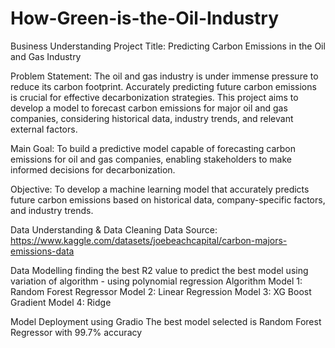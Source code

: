 # How-Green-is-the-Oil-Industry
Business Understanding
Project Title:
Predicting Carbon Emissions in the Oil and Gas Industry

Problem Statement:
The oil and gas industry is under immense pressure to reduce its carbon footprint. Accurately predicting future carbon emissions is crucial for effective decarbonization strategies. This project aims to develop a model to forecast carbon emissions for major oil and gas companies, considering historical data, industry trends, and relevant external factors.

Main Goal:
To build a predictive model capable of forecasting carbon emissions for oil and gas companies, enabling stakeholders to make informed decisions for decarbonization.

Objective:
To develop a machine learning model that accurately predicts future carbon emissions based on historical data, company-specific factors, and industry trends.

Data Understanding & Data Cleaning
Data Source: https://www.kaggle.com/datasets/joebeachcapital/carbon-majors-emissions-data

Data Modelling
finding the best R2 value to predict the best model using variation of algorithm - using polynomial regression
Algorithm
Model 1: Random Forest Regressor
Model 2: Linear Regression
Model 3: XG Boost Gradient
Model 4: Ridge

Model Deployment using Gradio
The best model selected is Random Forest Regressor with 99.7% accuracy
